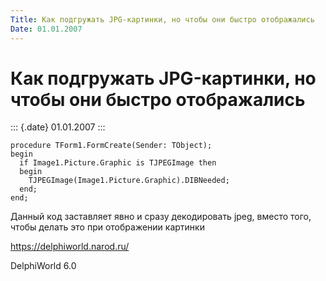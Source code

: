 ```yaml
---
Title: Как подгружать JPG-картинки, но чтобы они быстро отображались
Date: 01.01.2007
---
```



Как подгружать JPG-картинки, но чтобы они быстро отображались
=============================================================

::: {.date}
01.01.2007
:::

    procedure TForm1.FormCreate(Sender: TObject);
    begin
      if Image1.Picture.Graphic is TJPEGImage then
      begin
        TJPEGImage(Image1.Picture.Graphic).DIBNeeded;
      end;
    end;

Данный код заставляет явно и сразу декодировать jpeg, вместо того, чтобы
делать это при отображении картинки

<https://delphiworld.narod.ru/>

DelphiWorld 6.0
